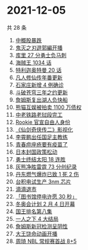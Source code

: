 # 2021-12-05

共 28 条

<!-- BEGIN -->
<!-- 最后更新时间 Sun Dec 05 2021 17:13:31 GMT+0800 (China Standard Time) -->

1. [中概股暴跌](https://www.zhihu.com/search?q=中概股)
1. [鬼灭之刃遊郭編开播](https://www.zhihu.com/search?q=鬼灭之刃)
1. [库里 27 分勇士负马刺](https://www.zhihu.com/search?q=勇士)
1. [海贼王 1034 话](https://www.zhihu.com/search?q=海贼王)
1. [特利迦奥特曼 20 话](https://www.zhihu.com/search?q=特利迦奥特曼)
1. [凡人修仙传年番更新](https://www.zhihu.com/search?q=凡人修仙传)
1. [石家庄新增 4 例确诊](https://www.zhihu.com/search?q=石家庄疫情)
1. [斗破苍穹三年之约更新](https://www.zhihu.com/search?q=斗破苍穹三年之约)
1. [詹姆斯复出湖人负快船](https://www.zhihu.com/search?q=湖人)
1. [熊猫互娱被拍卖 1100 万债权](https://www.zhihu.com/search?q=熊猫互娱)
1. [中老铁路老挝段完工](https://www.zhihu.com/search?q=中老铁路)
1. [Rookie 官宣自由人身份](https://www.zhihu.com/search?q=Rookie)
1. [《仙剑奇侠传二》影视化](https://www.zhihu.com/search?q=仙剑奇侠传二)
1. [李霄鹏出任国足主教练](https://www.zhihu.com/search?q=李霄鹏)
1. [青春痘座疮要有疫苗了](https://www.zhihu.com/search?q=青春痘疫苗)
1. [日本封国政策松动](https://www.zhihu.com/search?q=日本封国)
1. [勇士终结太阳 18 连胜](https://www.zhihu.com/search?q=勇士)
1. [灰熊净胜雷霆 73 分创纪录](https://www.zhihu.com/search?q=灰熊)
1. [丹东燃气爆炸已致 1 死 2 伤](https://www.zhihu.com/search?q=燃气爆炸)
1. [台积电试生产 3nm 芯片](https://www.zhihu.com/search?q=台积电N3芯片)
1. [滴滴退市](https://www.zhihu.com/search?q=滴滴)
1. [「图书馆停电许愿 30 秒」](https://www.zhihu.com/search?q=图书馆停电30秒原文)
1. [冬奥会计划 2 月 4 日开幕](https://www.zhihu.com/search?q=冬奥会开幕)
1. [国王排名第八集](https://www.zhihu.com/search?q=国王排名)
1. [一人之下 4 大结局](https://www.zhihu.com/search?q=一人之下4)
1. [詹姆斯新冠检测呈阴性](https://www.zhihu.com/search?q=詹姆斯)
1. [大王饶命动画开播](https://www.zhihu.com/search?q=大王饶命)
1. [周琦 NBL 常规赛首战 8+5](https://www.zhihu.com/search?q=周琦)

<!-- END -->
